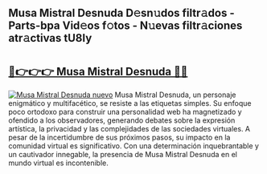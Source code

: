 ## Musa Mistral Desnuda D𝚎sn𝚞dos filtr𝚊dos - Parts-bpa Vid𝚎os f𝚘tos - N𝚞evas filtr𝚊ciones atr𝚊ctivas tU8Iy

# <h2><a href="http://mb9ufos.tromn.icu/?c=Musa+Mistral+Desnuda">🔗👉👉👉 Musa Mistral Desnuda 🔗🔗</a></h2>

[![Musa Mistral Desnuda nuevo](https://i.imgur.com/pEAQMta.gif)](http://mb9ufos.tromn.icu/?c=Musa+Mistral+Desnuda)
Musa Mistral Desnuda, un personaje enigmático y multifacético, se resiste a las etiquetas simples. Su enfoque poco ortodoxo para construir una personalidad web ha magnetizado y ofendido a los observadores, generando debates sobre la expresión artística, la privacidad y las complejidades de las sociedades virtuales. A pesar de la incertidumbre de sus próximos pasos, su impacto en la comunidad virtual es significativo. Con una determinación inquebrantable y un cautivador innegable, la presencia de Musa Mistral Desnuda en el mundo virtual es incontenible.
